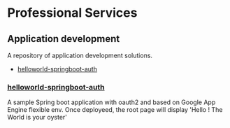 # Professional Services
## Application development
A repository of application development solutions.


 * [helloworld-springboot-auth](#helloworld-springboot-auth)

### [helloworld-springboot-auth](helloworld-springboot-auth/)
  A sample Spring boot application with oauth2 and based on Google App Engine flexible env.
  Once deployeed, the root page will display 'Hello <Firstname> <Lastname> ! The World is your oyster'